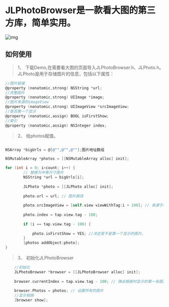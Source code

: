 # JLPhotoBrowser是一款看大图的第三方库，简单实用。

![img](http://recordit.co/7Zti1jMOxD.gif)

## 如何使用

>1、 下载Demo,在需要看大图的页面导入JLPhotoBrowser.h、JLPhoto.h。
JLPhoto是用于存储图片的信息，包括以下属性：
```Objective-C
//图片链接
@property (nonatomic,strong) NSString *url;
//完整图片
@property (nonatomic,strong) UIImage *image;
//图片来源的imageView
@property (nonatomic,strong) UIImageView *srcImageView;
//是否第一个显示
@property (nonatomic,assign) BOOL isFirstShow;
//索引
@property (nonatomic,assign) NSInteger index;
```

>2、 给photos赋值。
```Objective-C

NSArray *bigUrls = @[@"",@"",@""];图片地址数组

NSMutableArray *photos = [[NSMutableArray alloc] init];

for (int i = 0; i<count; i++) {
        // 替换为中等尺寸图片
        NSString *url = bigUrls[i];
        
        JLPhoto *photo = [[JLPhoto alloc] init];
        
        photo.url = url; // 图片路径
        
        photo.srcImageView = [self.view viewWithTag:i + 100]; // 来源于哪个UIImageView
        
        photo.index = tap.view.tag - 100;
        
        if (i == tap.view.tag - 100) {
        
            photo.isFirstShow = YES; //决定是不是第一个显示的图片。
        }
        [photos addObject:photo];
}

```

>3、 初始化JLPhotoBrowser
```Objective-C
    //初始化
    JLPhotoBrowser *browser = [[JLPhotoBrowser alloc] init];
    
    browser.currentIndex = tap.view.tag - 100; // 弹出相册时显示的第一张图片是第几张
    
    browser.Photos = photos; // 设置所有的图片
    //显示相册
    [browser show];
```

